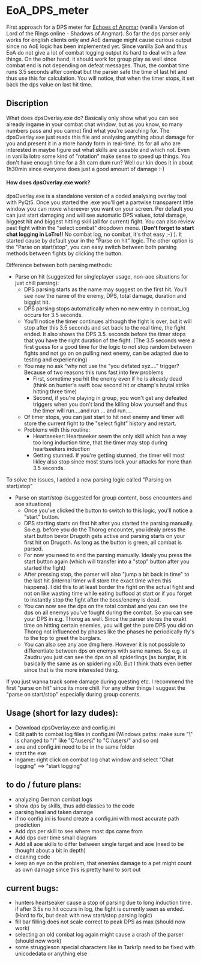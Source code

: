 # EoA_DPS_meter

First approach for a DPS meter for [Echoes of Angmar](https://www.echoesofangmar.com/) (vanilla Version of Lord of the Rings online - Shadows of Angmar). So far the dps parser only works for english clients only and AoE damage might cause curious output since no AoE logic has been implemented yet. Since vanilla SoA and thus EoA do not give a lot of combat logging output its hard to deal with a few things. On the other hand, it should work for group play as well since combat end is not depending on defeat messages. Thus, the combat time runs 3.5 seconds after combat but the parser safe the time of last hit and thus use this for calculation. You will notice, that when the timer stops, it set back the dps value on last hit time.


## Discription

What does dpsOverlay.exe do? Basically only show what you can see already ingame in your combat chat window, but as you know, so many numbers pass and you cannot find what you're searching for. The dpsOverlay.exe just reads this file and analysing anything about damage for you and present it in a more handy form in real-time. Its for all who are interested in maybe figure out what skills are useable and which not. Even in vanilla lotro some kind of "rotation" make sense to speed up things. You don't have enough time for a 3h carn dum run? Well our kin does it in about 1h30min since everyone does just a good amount of damage :-)

#### How does dpsOverlay.exe work?

dpsOverlay.exe is a standalone version of a coded analysing overlay tool with PyQt5. Once you started the .exe you'll get a partwise transparent little window you can move whereever you want on your screen. Per default you can just start damaging and will see automatic DPS values, total damage, biggest hit and biggest hitting skill (all for current) fight. You can also review past fight within the "select combat" dropdown menu. (**Don't forget to start chat logging in LoTro!!** No combat log, no combat, it's that easy ;-) ). It started cause by default your in the "Parse on hit" logic. The other option is the "Parse on start/stop", you can easy switch between both parsing methods between fights by clicking the button. 

Difference between both parsing methods:

- Parse on hit (suggested for singleplayer usage, non-aoe situations for just chill parsing): 
  - DPS parsing starts as the name may suggest on the first hit. You'll see now the name of the enemy, DPS, total damage, duration and biggist hit.
  - DPS parsing stops automatically when no new entry in combat_log occurs for 3.5 seconds.
  - You'll notice the timer continues although the fight is over, but it will stop after this 3.5 seconds and set back to the real time, the fight ended. It also shows the DPS 3.5. seconds before the timer stops that you have the right duration of the fight. (The 3.5 seconds were a first guess for a good time for the logic to not stop random between fights and not go on on pulling next enemy, can be adapted due to testing and experiencing)
  - You may no ask "why not use the "you defated xyz...." trigger? Because of two reasons this runs fast into few problems
    - First, sometime you hit the enemy even if he is already dead (think on hunter's swift bow second hit or champ's brutal strike hitting three time)
    - Second, if you're playing in group, you won't get any defeated triggers when you don't land the killing blow yourself and thus the timer will run....and run ... and run....
  - Of timer stops, you can just start to hit next enemy and timer will store the current fight to the "select fight" history and restart. 
  - Problems with this routine:
    - Heartseeker: Heartseeker seem the only skill which has a way too long induction time, that the timer may stop during heartseekers induction
    - Getting stunned. If you're getting stunned, the timer will most likley also stop since most stuns lock your attacks for more than 3.5 seconds. 

To solve the issues, I added a new parsing logic called "Parsing on start/stop"

- Parse on start/stop (suggested for group content, boss encounters and aoe situations)
  - Once you've clicked the button to switch to this logic, you'll notice a "start" button. 
  - DPS starting starts on first hit after you started the parsing manually. So e.g. before you do the Thorog encounter, you idealy press the start button bevor Drugoth gets active and parsing starts on your first hit on Drugoth. As long as the button is green, all combat is parsed.
  - For now you need to end the parsing manually. Idealy you press the start button again (which will transfer into a "stop" button after you started the fight)
  - After pressing stop, the parser will also "jump a bit back in time" to the last hit (internal timer will store the exact time when this happens). I did this to at least border the fight on the actual fight and not on like wasting time while eating buffood at start or if you forget to instantly stop the fight after the boss/enemy is dead.
  - You can now see the dps on the total combat and you can see the dps on all enemys you've fought during the combat. So you can see your DPS in e.g. Thorog as well. Since the parser stores the exakt time on hitting certain enemies, you will get the pure DPS you did on Thorog not influenced by phases like the phases he periodically fly's to the top to greet the burglars. 
  - You can also see any aoe dmg here. However it is not possible to differentiate between dps on enemys with same names. So e.g. at Zaudru you just can see the dps on all spiderlings (as burglar, it is basically the same as on spiderling xD). But I think thats even better since that is the more interested thing.

If you just wanna track some damage during questing etc. I recommend the first "parse on hit" since its more chill. For any other things I suggest the "parse on start/stop" especially during group conents.

## Usage (short for lazy dudes):

- Download dpsOverlay.exe and config.ini
- Edit path to combat log files in config.ini (Windows paths: make sure "\\" is changed to "/" like "C:\\users\\" to "C:/users/"  and so on) 
- .exe and config.ini need to be in the same folder
- start the exe
- Ingame: right click on combat log chat window and select "Chat logging" ==> "start logging"


## to do / future plans:

- analyzing German combat logs
- show dps by skills, thus add classes to the code
- parsing heal and taken damage
- if no config.ini is found create a config.ini with most accurate path prediction 
- Add dps per skill to see where most dps came from
- Add dps over time small diagram
- Add all aoe skills to differ between single target and aoe (need to be thought about a bit in depth)
- cleaning code
- keep an eye on the problem, that enemies damage to a pet might count as own damage since this is pretty hard to sort out

## current bugs:

- hunters heartseaker cause a stop of parsing due to long induction time. if after 3.5s no hit occurs in log, the fight is currently seen as ended. (Hard to fix, but dealt with new start/stop parsing logic)
- fill bar filling does not scale correct to peak DPS as max (should now work)
- selecting an old combat log again might cause a crash of the parser (should now work)
- some struggleson special characters like in Tarkrîp need to be fixed with unicodedata or anything else


